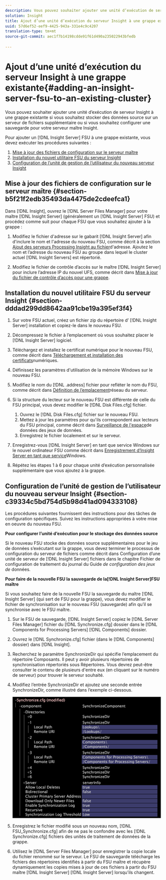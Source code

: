 ```yaml
---
description: Vous pouvez souhaiter ajouter une unité d’exécution de serveur Insight à une grappe existante si vous souhaitez stocker des données source sur un serveur de fichiers supplémentaire ou si vous souhaitez configurer une sauvegarde pour votre serveur maître Insight.
solution: Insight
title: Ajout d’une unité d’exécution du serveur Insight à une grappe existante
uuid: 57d6ef52-eef9-4425-943a-331e4c9c4207
translation-type: tm+mt
source-git-commit: aec1f7b14198cdde91f61d490a235022943bfedb

---
```



# Ajout d’une unité d’exécution du serveur Insight à une grappe existante{#adding-an-insight-server-fsu-to-an-existing-cluster}

Vous pouvez souhaiter ajouter une unité d’exécution de serveur Insight à une grappe existante si vous souhaitez stocker des données source sur un serveur de fichiers supplémentaire ou si vous souhaitez configurer une sauvegarde pour votre serveur maître Insight.

Pour ajouter un [!DNL Insight Server] FSU à une grappe existante, vous devez exécuter les procédures suivantes :

1. [Mise à jour des fichiers de configuration sur le serveur maître](../../../../../home/c-inst-svr/c-install-ins-svr/c-ins-svr-clstrs/c-add-ins-svrs-ex-clstr/c-add-fsu-ex-clstr.md#section-b5f21f2edb35493da4475de2cdeefca1)
1. [Installation du nouvel utilitaire FSU du serveur Insight](../../../../../home/c-inst-svr/c-install-ins-svr/c-ins-svr-clstrs/c-add-ins-svrs-ex-clstr/c-add-fsu-ex-clstr.md#section-dddad299dd8642aa91cbe19a395ef3f4)
1. [Configuration de l’unité de gestion de l’utilisateur du nouveau serveur Insight](../../../../../home/c-inst-svr/c-install-ins-svr/c-ins-svr-clstrs/c-add-ins-svrs-ex-clstr/c-add-fsu-ex-clstr.md#section-c39334c5bd754d5b98d41ad094333108)

## Mise à jour des fichiers de configuration sur le serveur maître {#section-b5f21f2edb35493da4475de2cdeefca1}

Dans [!DNL Insight], ouvrez le [!DNL Server Files Manager] pour votre maître [!DNL Insight Server] (généralement un [!DNL Insight Server] FSU) et procédez comme suit pour chaque FSU que vous souhaitez ajouter à la grappe :

1. Modifiez le fichier d&#39;adresse sur le gabarit [!DNL Insight Server] afin d&#39;inclure le nom et l&#39;adresse du nouveau FSU, comme décrit à la section [Ajout des serveurs Processing Insight au fichier](../../../../../home/c-inst-svr/c-install-ins-svr/c-ins-svr-clstrs/c-inst-ins-svr-clstr/c-inst-proc-clstr/c-config-mstr-ins-svr-clstr.md#section-2fe5298180164e8dbaa59ea6b6ff682d)d&#39;adresse. Ajoutez le nom et l’adresse du nouveau FSU au groupe dans lequel le cluster actuel [!DNL Insight Servers] est répertorié.

1. Modifiez le fichier de contrôle d’accès sur le maître [!DNL Insight Server] pour inclure l’adresse IP du nouvel UFS, comme décrit dans [Mise à jour du fichier de contrôle d’accès pour une grappe](../../../../../home/c-inst-svr/c-install-ins-svr/c-ins-svr-clstrs/c-inst-ins-svr-clstr/c-inst-proc-clstr/c-config-mstr-ins-svr-clstr.md#section-fce1367d92a445168c35e9ca506e7d6b).

## Installation du nouvel utilitaire FSU du serveur Insight {#section-dddad299dd8642aa91cbe19a395ef3f4}

1. Sur votre FSU actuel, créez un fichier zip du répertoire d’ [!DNL Insight Server] installation et copiez-le dans le nouveau FSU.
1. Décompressez le fichier à l’emplacement où vous souhaitez placer le [!DNL Insight Server] logiciel.
1. Téléchargez et installez le certificat numérique pour le nouveau FSU, comme décrit dans [Téléchargement et installation des certificats](../../../../../home/c-inst-svr/c-install-ins-svr/t-install-proc-inst-svr-dpu/c-dnld-dgtl-cert/c-dnld-dgtl-cert.md#concept-4f79c240492f4e52b6375b4b3bbefa17)numériques.
1. Définissez les paramètres d&#39;utilisation de la mémoire Windows sur le nouveau FSU.
1. Modifiez le nom du [!DNL .address] fichier pour refléter le nom du FSU, comme décrit dans [Définition de l’emplacement](../../../../../home/c-inst-svr/c-install-ins-svr/t-install-proc-inst-svr-dpu/c-svrs-ntwk-loc/c-svrs-ntwk-loc.md#concept-87dd2aa3448c415ca1285bc445a8c649)réseau du serveur.

1. Si la structure du lecteur sur le nouveau FSU est différente de celle du FSU principal, vous devez modifier le [!DNL Disk Files.cfg] fichier.

   1. Ouvrez le [!DNL Disk Files.cfg] fichier sur le nouveau FSU.
   1. Mettez à jour les paramètres pour qu&#39;ils correspondent aux lecteurs du FSU principal, comme décrit dans [Surveillance de l&#39;espace](../../../../../home/c-inst-svr/c-admin-inst-svr/c-mntr-disk-spc/t-mntr-dtst-data-spc.md#task-6223fa2c718845678824a0a96df96a03)de données des jeux de données.
   1. Enregistrez le fichier localement et sur le serveur.

1. Enregistrez-vous [!DNL Insight Server] en tant que service Windows sur le nouvel ordinateur FSU comme décrit dans [Enregistrement d’Insight Server en tant que service](../../../../../home/c-inst-svr/c-install-ins-svr/t-install-proc-inst-svr-dpu/c-reg-wdws-svc.md#concept-f2c7aa891d544a2595aa01d0d796a540)Windows.

1. Répétez les étapes 1 à 6 pour chaque unité d’exécution personnalisée supplémentaire que vous ajoutez à la grappe.

## Configuration de l’unité de gestion de l’utilisateur du nouveau serveur Insight {#section-c39334c5bd754d5b98d41ad094333108}

Les procédures suivantes fournissent des instructions pour des tâches de configuration spécifiques. Suivez les instructions appropriées à votre mise en oeuvre du nouveau FSU.

**Pour configurer l’unité d’exécution pour le stockage des données source**

Si le nouveau FSU stocke des données source supplémentaires pour le jeu de données s’exécutant sur la grappe, vous devez terminer le processus de configuration du serveur de fichiers comme décrit dans Configuration d’une unité de serveur de [!DNL Insight Server] fichiers dans le chapitre Fichier de configuration de traitement du journal du Guide *de configuration des jeux de* données.

**Pour faire de la nouvelle FSU la sauvegarde de la[!DNL Insight Server]FSU maître**

Si vous souhaitez faire de la nouvelle FSU la sauvegarde du maître [!DNL Insight Server] (qui sert de FSU pour la grappe), vous devez modifier le fichier de synchronisation sur le nouveau FSU (sauvegarde) afin qu’il se synchronise avec le FSU maître.

1. Sur le FSU de sauvegarde, [!DNL Insight Server] copiez le [!DNL Server Files Manager] fichier du [!DNL Synchronize.cfg] dossier dans le [!DNL Components for Processing Servers] [!DNL Components] dossier.

1. Ouvrez le [!DNL Synchronize.cfg] fichier (dans le [!DNL Components] dossier) dans [!DNL Insight].

1. Recherchez le paramètre SynchronizeDir qui spécifie l’emplacement du répertoire Composants. Il peut y avoir plusieurs répertoires de synchronisation répertoriés sous Répertoires. Vous devrez peut-être consulter le contenu de plusieurs d&#39;entre eux (en cliquant sur le numéro de serveur) pour trouver le serveur souhaité.
1. Modifiez l’entrée SynchronizeDir et ajoutez une seconde entrée SynchronizeDir, comme illustré dans l’exemple ci-dessous.

   ![](assets/cfg_cluster_SynchronizeDirEditComponents.png)

1. Enregistrez le fichier modifié sous un nouveau nom, [!DNL FSU_Synchronize.cfg] afin de ne pas le confondre avec les [!DNL Synchronize.cfg] fichiers des unités de traitement de données de la grappe.

1. Utilisez le [!DNL Server Files Manager] pour enregistrer la copie locale du fichier renommé sur le serveur. Le FSU de sauvegarde télécharge les fichiers des répertoires identifiés à partir du FSU maître et récupère dynamiquement les copies mises à jour de ces fichiers à partir du FSU maître [!DNL Insight Server] [!DNL Insight Server] lorsqu’ils changent.

